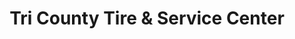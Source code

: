 ---
title: "Tri County Tire & Service Center"
url: /oliver-springs/tri-county-tire-and-service-center/
shop: car repair
---